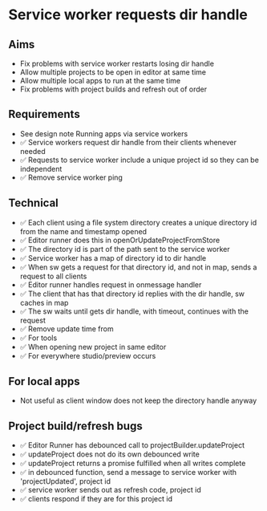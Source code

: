 Service worker requests dir handle
==================================

Aims
----

- Fix problems with service worker restarts losing dir handle
- Allow multiple projects to be open in editor at same time
- Allow multiple local apps to run at the same time
- Fix problems with project builds and refresh out of order

Requirements
------------
- See design note Running apps via service workers
- ✅ Service workers request dir handle from their clients whenever needed
- ✅ Requests to service worker include a unique project id so they can be independent
- ✅ Remove service worker ping

Technical
---------

- ✅ Each client using a file system directory creates a unique directory id from the name and timestamp opened
- ✅ Editor runner does this in openOrUpdateProjectFromStore
- ✅ The directory id is part of the path sent to the service worker
- ✅ Service worker has a map of directory id to dir handle
- ✅ When sw gets a request for that directory id, and not in map, sends a request to all clients
- ✅ Editor runner handles request in onmessage handler
- ✅ The client that has that directory id replies with the dir handle, sw caches in map
- ✅ The sw waits until gets dir handle, with timeout, continues with the request
- ✅ Remove update time from 
- ✅ For tools
- ✅ When opening new project in same editor
- ✅ For everywhere studio/preview occurs

For local apps
--------------

- Not useful as client window does not keep the directory handle anyway


Project build/refresh bugs
--------------------------

- ✅ Editor Runner has debounced call to projectBuilder.updateProject
- ✅ updateProject does not do its own debounced write
- ✅ updateProject returns a promise fulfilled when all writes complete
- ✅ in debounced function, send a message to service worker with 'projectUpdated', project id
- ✅ service worker sends out as refresh code, project id
- ✅ clients respond if they are for this project id
